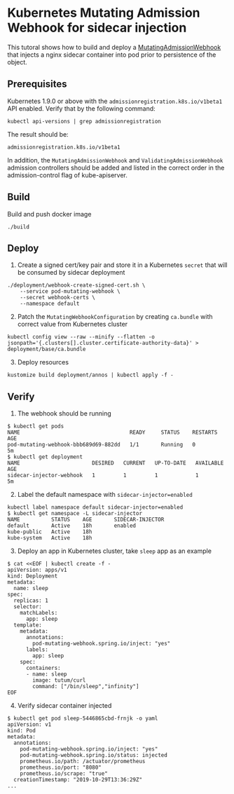# Kubernetes Mutating Admission Webhook for sidecar injection

This tutoral shows how to build and deploy a [MutatingAdmissionWebhook](https://kubernetes.io/docs/admin/admission-controllers/#mutatingadmissionwebhook-beta-in-19) that injects a nginx sidecar container into pod prior to persistence of the object.

## Prerequisites

Kubernetes 1.9.0 or above with the `admissionregistration.k8s.io/v1beta1` API enabled. Verify that by the following command:
```
kubectl api-versions | grep admissionregistration
```
The result should be:
```
admissionregistration.k8s.io/v1beta1
```

In addition, the `MutatingAdmissionWebhook` and `ValidatingAdmissionWebhook` admission controllers should be added and listed in the correct order in the admission-control flag of kube-apiserver.

## Build

Build and push docker image
   
```
./build
```

## Deploy

1. Create a signed cert/key pair and store it in a Kubernetes `secret` that will be consumed by sidecar deployment
```
./deployment/webhook-create-signed-cert.sh \
    --service pod-mutating-webhook \
    --secret webhook-certs \
    --namespace default
```

2. Patch the `MutatingWebhookConfiguration` by creating `ca.bundle` with correct value from Kubernetes cluster
```
kubectl config view --raw --minify --flatten -o jsonpath='{.clusters[].cluster.certificate-authority-data}' > deployment/base/ca.bundle
```

3. Deploy resources
```
kustomize build deployment/annos | kubectl apply -f -
```

## Verify

1. The webhook should be running
```
$ kubectl get pods
NAME                                   READY     STATUS    RESTARTS   AGE
pod-mutating-webhook-bbb689d69-882dd   1/1       Running   0          5m
$ kubectl get deployment
NAME                       DESIRED   CURRENT   UP-TO-DATE   AVAILABLE   AGE
sidecar-injector-webhook   1         1         1            1           5m
```

2. Label the default namespace with `sidecar-injector=enabled`
```
kubectl label namespace default sidecar-injector=enabled
$ kubectl get namespace -L sidecar-injector
NAME          STATUS    AGE       SIDECAR-INJECTOR
default       Active    18h       enabled
kube-public   Active    18h
kube-system   Active    18h
```

3. Deploy an app in Kubernetes cluster, take `sleep` app as an example
```
$ cat <<EOF | kubectl create -f -
apiVersion: apps/v1
kind: Deployment
metadata:
  name: sleep
spec:
  replicas: 1
  selector:
    matchLabels:
      app: sleep
  template:
    metadata:
      annotations:
        pod-mutating-webhook.spring.io/inject: "yes"
      labels:
        app: sleep
    spec:
      containers:
      - name: sleep
        image: tutum/curl
        command: ["/bin/sleep","infinity"]
EOF
```

4. Verify sidecar container injected
```
$ kubectl get pod sleep-5446865cbd-frnjk -o yaml
apiVersion: v1
kind: Pod
metadata:
  annotations:
    pod-mutating-webhook.spring.io/inject: "yes"
    pod-mutating-webhook.spring.io/status: injected
    prometheus.io/path: /actuator/prometheus
    prometheus.io/port: "8080"
    prometheus.io/scrape: "true"
  creationTimestamp: "2019-10-29T13:36:29Z"
...
```
